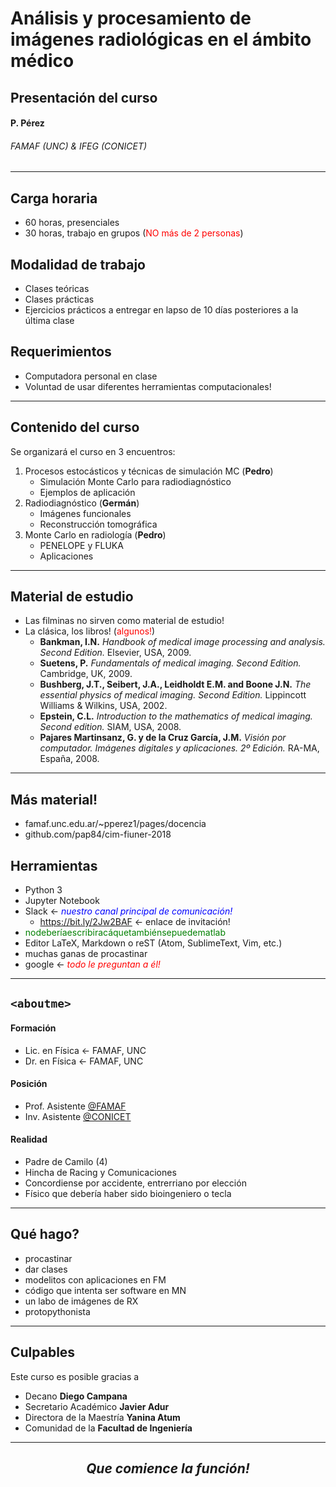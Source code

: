 # Análisis y procesamiento de imágenes radiológicas en el ámbito médico

## Presentación del curso

#### P. Pérez

###### FAMAF (UNC) & IFEG (CONICET)

---

## Carga horaria

* 60 horas, presenciales
* 30 horas, trabajo en grupos (<span style="color:red">NO más de 2 personas</span>)

## Modalidad de trabajo

* Clases teóricas
* Clases prácticas
* Ejercicios prácticos a entregar en lapso de 10 días posteriores a la última clase

## Requerimientos

* Computadora personal en clase
* Voluntad de usar diferentes herramientas computacionales!

---

## Contenido del curso

Se organizará el curso en 3 encuentros:

1. Procesos estocásticos y técnicas de simulación MC (**Pedro**)
	* Simulación Monte Carlo para radiodiagnóstico
	* Ejemplos de aplicación
2. Radiodiagnóstico (**Germán**)
	* Imágenes funcionales
	* Reconstrucción tomográfica
3. Monte Carlo en radiología (**Pedro**)
	* PENELOPE y FLUKA
	* Aplicaciones

---

## Material de estudio

* Las filminas no sirven como material de estudio!
* La clásica, los libros! (<span style="color:red">algunos!</span>)
	* **Bankman, I.N.** *Handbook of medical image processing and analysis. Second Edition.* Elsevier, USA, 2009.
	* **Suetens, P.** *Fundamentals of medical imaging. Second Edition.* Cambridge, UK, 2009.
	* **Bushberg, J.T., Seibert, J.A., Leidholdt E.M. and Boone J.N.** *The essential physics of medical imaging. Second Edition.* Lippincott Williams & Wilkins, USA, 2002.
	* **Epstein, C.L.** *Introduction to the mathematics of medical imaging. Second edition.* SIAM, USA, 2008.
	* **Pajares Martinsanz, G. y de la Cruz García, J.M.** *Visión por computador. Imágenes digitales y aplicaciones. 2º Edición.* RA-MA, España, 2008.

---
## Más material!

* famaf.unc.edu.ar/~pperez1/pages/docencia
* github.com/pap84/cim-fiuner-2018

## Herramientas

* Python 3
* Jupyter Notebook
* Slack <- <span style="color:blue">*nuestro canal principal de comunicación!*</span>
	-  https://bit.ly/2Jw2BAF <- enlace de invitación!
* <span style="color:green">nodeberíaescribiracáquetambiénsepuedematlab</span>
* Editor LaTeX, Markdown o reST (Atom, SublimeText, Vim, etc.)
* muchas ganas de procastinar
* google <- <span style="color:red">*todo le preguntan a él!*</span>

---

## `<aboutme>`

#### Formación

* Lic. en Física <- FAMAF, UNC
* Dr. en Física <- FAMAF, UNC

#### Posición

* Prof. Asistente [@FAMAF](http://www.famaf.unc.edu.ar)
* Inv. Asistente [@CONICET](http://www.conicet.gov.ar)

#### Realidad

* Padre de Camilo (4)
* Hincha de Racing y Comunicaciones
* Concordiense por accidente, entrerriano por elección
* Físico que debería haber sido bioingeniero o tecla

---

## Qué hago?

* procastinar
* dar clases
* modelitos con aplicaciones en FM
* código que intenta ser software en MN
* un labo de imágenes de RX
* protopythonista

---

## Culpables

Este curso es posible gracias a

* Decano **Diego Campana**
* Secretario Académico **Javier Adur**
* Directora de la Maestría **Yanina Atum**
* Comunidad de la **Facultad de Ingeniería**

---

## <center>*Que comience la función!*</center>